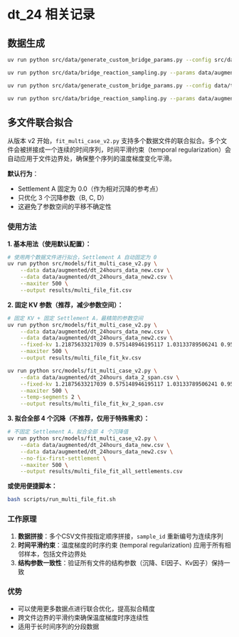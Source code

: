 # dt_24 相关记录

## 数据生成

```bash
uv run python src/data/generate_custom_bridge_params.py --config src/data/temp_delta_24h_new2.json --out data/augmented/dt_24hours_new2.csv

uv run python src/data/bridge_reaction_sampling.py --params data/augmented/dt_24hours_new2.csv --out data/augmented/dt_24hours_data_new2.csv

uv run python src/data/generate_custom_bridge_params.py --config data/temp_delta_2_span.json --out data/augmented/custom_params_2span.csv

uv run python src/data/bridge_reaction_sampling.py --params data/augmented/custom_params_2span.csv --out data/augmented/dt_24hours_data_2_span.csv
```

## 多文件联合拟合

从版本 v2 开始，`fit_multi_case_v2.py` 支持多个数据文件的联合拟合。多个文件会被拼接成一个连续的时间序列，时间平滑约束（temporal regularization）会自动应用于文件边界处，确保整个序列的温度梯度变化平滑。

**默认行为**：
- Settlement A 固定为 0.0（作为相对沉降的参考点）
- 只优化 3 个沉降参数（B, C, D）
- 这避免了参数空间的平移不确定性

### 使用方法

**1. 基本用法（使用默认配置）：**

```bash
# 使用两个数据文件进行拟合，Settlement A 自动固定为 0
uv run python src/models/fit_multi_case_v2.py \
    --data data/augmented/dt_24hours_data_new.csv \
    --data data/augmented/dt_24hours_data_new2.csv \
    --maxiter 500 \
    --output results/multi_file_fit.csv
```

**2. 固定 KV 参数（推荐，减少参数空间）：**

```bash
# 固定 KV + 固定 Settlement A，最精简的参数空间
uv run python src/models/fit_multi_case_v2.py \
    --data data/augmented/dt_24hours_data_new.csv \
    --data data/augmented/dt_24hours_data_new2.csv \
    --fixed-kv 1.21875633217039 0.575148946195117 1.03133789506241 0.952294668480702 \
    --maxiter 500 \
    --output results/multi_file_fit_kv.csv

uv run python src/models/fit_multi_case_v2.py \
    --data data/augmented/dt_24hours_data_2_span.csv \
    --fixed-kv 1.21875633217039 0.575148946195117 1.03133789506241 0.952294668480702 \
    --maxiter 500 \
    --temp-segments 2 \
    --output results/multi_file_fit_kv_2_span.csv
```

**3. 拟合全部 4 个沉降（不推荐，仅用于特殊需求）：**

```bash
# 不固定 Settlement A，拟合全部 4 个沉降值
uv run python src/models/fit_multi_case_v2.py \
    --data data/augmented/dt_24hours_data_new.csv \
    --data data/augmented/dt_24hours_data_new2.csv \
    --no-fix-first-settlement \
    --maxiter 500 \
    --output results/multi_file_fit_all_settlements.csv
```

**或使用便捷脚本：**

```bash
bash scripts/run_multi_file_fit.sh
```

### 工作原理

1. **数据拼接**：多个CSV文件按指定顺序拼接，`sample_id` 重新编号为连续序列
2. **时间平滑约束**：温度梯度的时序约束 (temporal regularization) 应用于所有相邻样本，包括文件边界处
3. **结构参数一致性**：验证所有文件的结构参数（沉降、EI因子、Kv因子）保持一致

### 优势

- 可以使用更多数据点进行联合优化，提高拟合精度
- 跨文件边界的平滑约束确保温度梯度时序连续性
- 适用于长时间序列的分段数据

